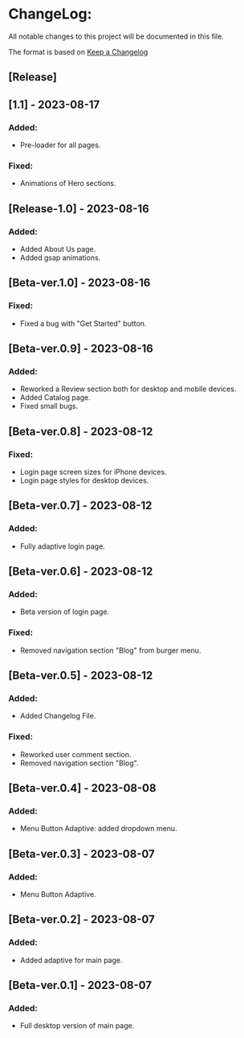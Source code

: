 # ChangeLog:
All notable changes to this project will be documented in this file.

The format is based on [Keep a Changelog](https://keepachangelog.com/en/1.0.0/)

## [Release]

## [1.1] - 2023-08-17
### Added: 
- Pre-loader for all pages.

### Fixed: 
- Animations of Hero sections.


## [Release-1.0] - 2023-08-16
### Added: 
- Added About Us page.
- Added gsap animations.


## [Beta-ver.1.0] - 2023-08-16
### Fixed: 
- Fixed a bug with "Get Started" button.

## [Beta-ver.0.9] - 2023-08-16
### Added: 
- Reworked a Review section both for desktop and mobile devices.
- Added Catalog page.
- Fixed small bugs.


## [Beta-ver.0.8] - 2023-08-12
### Fixed:
- Login page screen sizes for iPhone devices.
- Login page styles for desktop devices.

## [Beta-ver.0.7] - 2023-08-12
### Added:
- Fully adaptive login page.

## [Beta-ver.0.6] - 2023-08-12
### Added:
- Beta version of login page.

### Fixed: 
- Removed navigation section "Blog" from burger menu.

## [Beta-ver.0.5] - 2023-08-12
### Added:
- Added Changelog File.

### Fixed: 
- Reworked user comment section.
- Removed navigation section "Blog".

## [Beta-ver.0.4] - 2023-08-08
### Added:
- Menu Button Adaptive: added dropdown menu.

## [Beta-ver.0.3] - 2023-08-07
### Added:
- Menu Button Adaptive.

## [Beta-ver.0.2] - 2023-08-07
### Added: 
- Added adaptive for main page.

## [Beta-ver.0.1] - 2023-08-07
### Added: 
- Full desktop version of main page.

